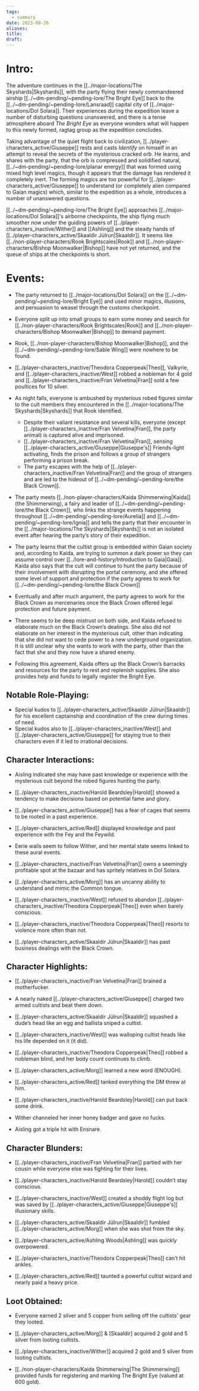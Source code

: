 ```yaml
---
tags:
  - summary
date: 2023-08-26
aliases: 
title: 
draft:
---
```

# Intro:
The adventure continues in the [[../major-locations/The Skyshards|Skyshards]], with the party flying their newly commandeered airship [[../~dm-pending/~pending-lore/The Bright Eye]] back to the [[../~dm-pending/~pending-lore/Lansraad]] capital city of [[../major-locations/Dol Solara]]. Their experiences during the expedition leave a number of disturbing questions unanswered, and there is a tense atmosphere aboard *The Bright Eye* as everyone wonders what will happen to this newly formed, ragtag group as the expedition concludes.

Taking advantage of the quiet flight back to civilization, [[../player-characters_active/Giuseppe]] rests and casts *Identify* on himself in an attempt to reveal the secrets of the mysterious cracked orb. He learns, and shares with the party, that the orb is compressed and solidified natural, [[../~dm-pending/~pending-lore/planar energy]] that was formed using mixed high level magics, though it appears that the damage has rendered it completely inert. The forming magics are too powerful for [[../player-characters_active/Giuseppe]] to understand (or completely alien compared to Gaian magics) which, similar to the expedition as a whole, introduces a number of unanswered questions.

[[../~dm-pending/~pending-lore/The Bright Eye]] approaches [[../major-locations/Dol Solara]]'s airborne checkpoints, the ship flying much smoother now under the guiding powers of [[../player-characters_inactive/Wither]] and [[Ashling]] and the steady hands of [[../player-characters_active/Skaaldir Jülrun|Skaaldir]]. It seems like [[../non-player-characters/Rook Brightscales|Rook]] and [[../non-player-characters/Bishop Moonwalker|Bishop]] have not yet returned, and the queue of ships at the checkpoints is short.
# Events:

- The party returned to [[../major-locations/Dol Solara]] on the [[../~dm-pending/~pending-lore/Bright Eye]] and used minor magics, illusions, and persuasion to weasel through the customs checkpoint.

- Everyone split up into small groups to earn some money and search for [[../non-player-characters/Rook Brightscales|Rook]] and [[../non-player-characters/Bishop Moonwalker|Bishop]] to demand payment.

- Rook, [[../non-player-characters/Bishop Moonwalker|Bishop]], and the [[../~dm-pending/~pending-lore/Sable Wing]] were nowhere to be found.

- [[../player-characters_inactive/Theodora Copperpeak|Theo]], Valkyrie, and [[../player-characters_inactive/West]] robbed a nobleman for 4 gold and [[../player-characters_inactive/Fran Velvetina|Fran]] sold a few poultices for 10 silver.

- As night falls, everyone is ambushed by mysterious robed figures similar to the cult members they encountered in the [[../major-locations/The Skyshards|Skyshards]] that Rook identified.
	- Despite their valiant resistance and several kills, everyone (except [[../player-characters_inactive/Fran Velvetina|Fran]], the party animal) is captured alive and imprisoned.
	- [[../player-characters_inactive/Fran Velvetina|Fran]], sensing [[../player-characters_active/Giuseppe|Giuseppe's]] Friends-light activating, finds the prison and follows a group of strangers performing a prison break.
	- The party escapes with the help of [[../player-characters_inactive/Fran Velvetina|Fran]] and the group of strangers and are led to the hideout of [[../~dm-pending/~pending-lore/the Black Crown]].

- The party meets [[../non-player-characters/Kaida Shimmerwing|Kaida]] (the Shimmerwing), a fairy and leader of [[../~dm-pending/~pending-lore/the Black Crown]], who links the strange events happening throughout [[../~dm-pending/~pending-lore/Aurelia]] and [[../~dm-pending/~pending-lore/Ignia]] and tells the party that their encounter in the [[../major-locations/The Skyshards|Skyshards]] is not an isolated event after hearing the party’s story of their expedition.

- The party learns that the cultist group is embedded within Gaian society and, according to Kaida, are trying to summon a dark power so they can assume control over [[../lore-and-history/Introduction to Gaia|Gaia]]. Kaida also says that the cult will continue to hunt the party because of their involvement with disrupting the portal ceremony, and she offered some level of support and protection if the party agrees to work for [[../~dm-pending/~pending-lore/the Black Crown]]

- Eventually and after much argument, the party agrees to work for the Black Crown as mercenaries once the Black Crown offered legal protection and future payment.

- There seems to be deep mistrust on both side, and Kaida refused to elaborate much on the Black Crown’s dealings. She also did not elaborate on her interest in the mysterious cult, other than indicating that she did not want to cede power to a new underground organization. It is still unclear why she wants to work with the party, other than the fact that she and they now have a shared enemy.

- Following this agreement, Kaida offers up the Black Crown’s barracks and resources for the party to rest and replenish supplies. She also provides help and funds to legally register the Bright Eye.

## Notable Role-Playing:
- Special kudos to [[../player-characters_active/Skaaldir Jülrun|Skaaldir]] for his excellent captainship and coordination of the crew during times of need.
- Special kudos also to [[../player-characters_inactive/West]] and [[../player-characters_active/Giuseppe]] for staying true to their characters even if it led to irrational decisions.
## Character Interactions:
- Aisling indicated she may have past knowledge or experience with the mysterious cult beyond the robed figures hunting the party.

- [[../player-characters_inactive/Harold Beardsley|Harold]] showed a tendency to make decisions based on potential fame and glory.

- [[../player-characters_active/Giuseppe]] has a fear of cages that seems to be rooted in a past experience.

- [[../player-characters_active/Red]] displayed knowledge and past experience with the Fey and the Feywild.

- Eerie wails seem to follow Wither, and her mental state seems linked to these aural events.

- [[../player-characters_inactive/Fran Velvetina|Fran]] owns a seemingly profitable spot at the bazaar and has spritely relatives in Dol Solara.

- [[../player-characters_active/Morg]] has an uncanny ability to understand and mimic the Common tongue.

- [[../player-characters_inactive/West]] refused to abandon [[../player-characters_inactive/Theodora Copperpeak|Theo]] even when barely conscious.

- [[../player-characters_inactive/Theodora Copperpeak|Theo]] resorts to violence more often than not.

- [[../player-characters_active/Skaaldir Jülrun|Skaaldir]] has past business dealings with the Black Crown.

## Character Highlights:

- [[../player-characters_inactive/Fran Velvetina|Fran]] brained a motherfucker.

- A nearly naked [[../player-characters_active/Giuseppe]] charged two armed cultists and beat them down.

- [[../player-characters_active/Skaaldir Jülrun|Skaaldir]] squashed a dude’s head like an egg and ballista sniped a cultist.

- [[../player-characters_inactive/West]] was walloping cultist heads like his life depended on it (it did).

- [[../player-characters_inactive/Theodora Copperpeak|Theo]] robbed a nobleman blind, and her body count continues to climb.

- [[../player-characters_active/Morg]] learned a new word (ENOUGH).

- [[../player-characters_active/Red]] tanked everything the DM threw at him.

- [[../player-characters_inactive/Harold Beardsley|Harold]] can put back some drink.

- Wither channeled her inner honey badger and gave no fucks.

- Aisling got a triple hit with Ensnare.
## Character Blunders:
- [[../player-characters_inactive/Fran Velvetina|Fran]] partied with her cousin while everyone else was fighting for their lives.

- [[../player-characters_inactive/Harold Beardsley|Harold]] couldn’t stay conscious.

- [[../player-characters_inactive/West]] created a shoddy flight log but was saved by [[../player-characters_active/Giuseppe|Giuseppe's]] illusionary skills.

- [[../player-characters_active/Skaaldir Jülrun|Skaaldir]] fumbled [[../player-characters_active/Morg]] when she was shot from the sky.

- [[../player-characters_active/Ashling Woods|Ashling]] was quickly overpowered.

- [[../player-characters_inactive/Theodora Copperpeak|Theo]] can’t hit ankles.

- [[../player-characters_active/Red]] taunted a powerful cultist wizard and nearly paid a heavy price.

## Loot Obtained:
- Everyone earned 2 silver and 5 copper from selling off the cultists’ gear they looted.

- [[../player-characters_active/Morg]] & [Skaaldir] acquired 2 gold and 5 silver from looting cultists.

- [[../player-characters_inactive/Wither]] acquired 2 gold and 5 silver from looting cultists.

- [[../non-player-characters/Kaida Shimmerwing|The Shimmerwing]] provided funds for registering and marking The Bright Eye (valued at 600 gold).


